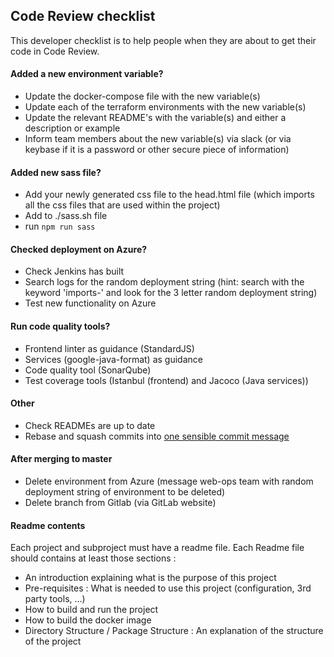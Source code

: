 ## Code Review checklist

This developer checklist is to help people when they are about to get their code in Code Review.

#### Added a new environment variable?

- Update the docker-compose file with the new variable(s)
- Update each of the terraform environments with the new variable(s)
- Update the relevant README's with the variable(s) and either a description or example
- Inform team members about the new variable(s) via slack
(or via keybase if it is a password or other secure piece of information)

#### Added new sass file?

- Add your newly generated css file to the head.html file
(which imports all the css files that are used within the project)
- Add to ./sass.sh file
- run `npm run sass`

#### Checked deployment on Azure?

- Check Jenkins has built
- Search logs for the random deployment string
(hint: search with the keyword 'imports-' and look for the 3 letter random deployment string)
- Test new functionality on Azure

#### Run code quality tools?

- Frontend linter as guidance (StandardJS)
- Services (google-java-format) as guidance
- Code quality tool (SonarQube)
- Test coverage tools (Istanbul (frontend) and Jacoco (Java services))

#### Other

- Check READMEs are up to date
- Rebase and squash commits into [one sensible commit message](https://chris.beams.io/posts/git-commit/)

#### After merging to master
- Delete environment from Azure (message web-ops team with random deployment string
  of environment to be deleted)
- Delete branch from Gitlab (via GitLab website)

#### Readme contents

Each project and subproject must have a readme file. Each Readme file should contains at least those sections :

* An introduction explaining what is the purpose of this project
* Pre-requisites : What is needed to use this project (configuration, 3rd party tools, ...)
* How to build and run the project
* How to build the docker image
* Directory Structure / Package Structure : An explanation of the structure of the project